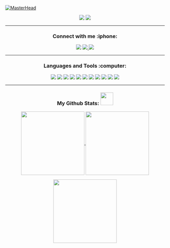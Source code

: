 [![MasterHead](https://i.pinimg.com/originals/c4/7f/60/c47f60d506f1e3d785b046ab52c60817.jpg)](https://github.com/MinYonhee)
<p align="center">
 <img src="https://badges.pufler.dev/repos/minyonhee"/>
 <img src="https://badges.pufler.dev/commits/monthly/minyonhee" />
</p>
<p>
    
</p>

<hr>
<h3 align="center">Connect with me :iphone: </h3>
<p align="center">
<img src="https://img.shields.io/badge/-minyonhee-purple?style=flat-square&logo=instagram&logoColor=white&link=https://www.instagram.com/minyonhee?igsh=MXVreTMydGtzY2E3dg=="/> 
<a href="mailto:beatrizcostapuli@gmail.com">
 <img src="https://img.shields.io/badge/-beatrizcostapubli-c14438?style=flat-square&logo=Gmail&logoColor=white&link=mailto:beatrizcostapubli@gmail.com"/>
</a>
<a href="https://www.linkedin.com/in/beatriz-costa-a6b277156?utm_source=share&utm_campaign=share_via&utm_content=profile&utm_medium=android_app">
    <img src="https://img.shields.io/badge/-beatrizcosta-blue?style=flat-square&logo=Linkedin&logoColor=white&link=https://www.linkedin.com/in/beatriz-costa-a6b277156?utm_source=share&utm_campaign=share_via&utm_content=profile&utm_medium=android_app"/>
</a>

<hr>

<h3 align="center">Languages and Tools :computer: </h3>
<p align="center">
<img src="https://img.shields.io/badge/-HTML5-E34F26?style=flat-square&logo=html5&logoColor=white"/>
<img src="https://img.shields.io/badge/-CSS3-1572B6?style=flat-square&logo=css3"/>
<img src="https://img.shields.io/badge/-JavaScript-black?style=flat-square&logo=javascript"/>
<img src="https://img.shields.io/badge/-figma-E34F26?style=flat&logo=figma&logoColor=white"/>
<img src="https://img.shields.io/badge/Visual%20Studio%20Code-0078d7.svg?style=flat&logo=visual-studio-code&logoColor=white"/>
<img src="https://img.shields.io/badge/python-3670A0?style=flat&logo=python&logoColor=ffdd54"/>
<img src="https://img.shields.io/badge/c%23-%23239120.svg?style=flat&logo=csharp&logoColor=white"/>
<img src="https://img.shields.io/badge/unity-%23000000.svg?style=flat&logo=unity&logoColor=white"/>
<img src="https://img.shields.io/badge/android%20studio-346ac1?style=flat&logo=android%20studio&logoColor=white"/>
<img src="https://img.shields.io/badge/Visual%20Studio-5C2D91.svg?style=flat&logo=visual-studio&logoColor=white"/>
<img src="https://img.shields.io/badge/java-%23ED8B00.svg?style=flat&logo=openjdk&logoColor=white"/>
</p>
<hr>

<h3 align="center">My Github Stats: 
    <img src="https://media.giphy.com/media/VgCDAzcKvsR6OM0uWg/giphy.gif" width="40">
</h3>
<p align = "center">
<a href="https://github.com/minyonhee/convoychat">
  <img height=200 align="center" src="https://github-readme-stats.vercel.app/api/top-langs?username=minyonhee&theme=aura&dark_icons=true&langs_count=8&card_width=450" />
</a>
<a href="https://github.com/minyonhee/github-readme-stats">
  <img height=200 align="center" src="https://github-readme-stats.vercel.app/api?username=minyonhee&theme=aura&dark_icons=true&card_width=350" />
</a>
</p>

<p align = "center">
<a href="https://git.io/streak-stats">
     <img height=200 align="center" src="https://github-readme-streak-stats.herokuapp.com/?user=minyonhee)&theme=aura&dark_icons=true&langs_count=8&card_width=400" />
</a>
</p>









